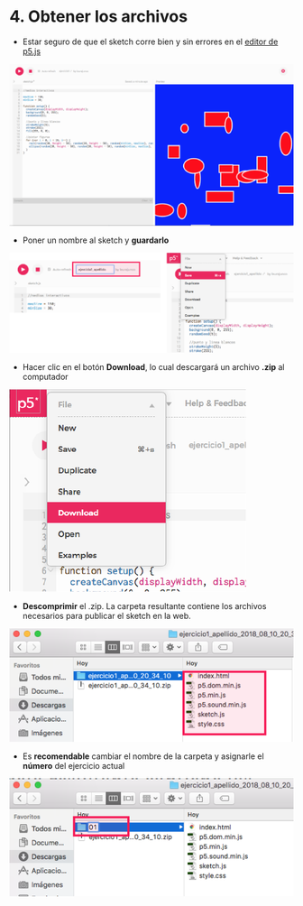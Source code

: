 # 4. Obtener los archivos

* Estar seguro de que el sketch corre bien y sin errores en el [editor de p5.js](http://alpha.editor.p5js.org/)

![](../.gitbook/assets/captura-de-pantalla-2018-08-10-a-las-3.15.49-p.m..png)



* Poner un nombre al sketch y **guardarlo**

![](../.gitbook/assets/renombrar-y-guardar-01.png)



*  Hacer clic en el botón **Download**, lo cual descargará un archivo **.zip** al computador

![](../.gitbook/assets/03.png)



* **Descomprimir** el .zip. La carpeta resultante contiene los archivos necesarios para publicar el sketch en la web.

![](../.gitbook/assets/archivos-04.png)

* Es **recomendable** cambiar el nombre de la carpeta y asignarle el **número** del ejercicio actual

![](../.gitbook/assets/archivos-03.png)



